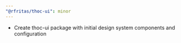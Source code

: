 ```yaml
---
"@rfritas/thoc-ui": minor
---
```


- Create thoc-ui package with initial design system components and configuration
